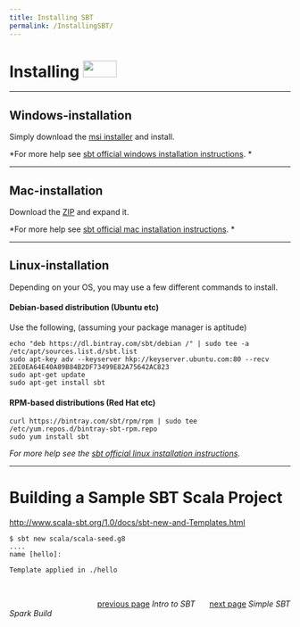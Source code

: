 ```yaml
---
title: Installing SBT
permalink: /InstallingSBT/
---
```


Installing  <a href="http://www.scala-sbt.org/release/docs/files/"><img src ="http://www.scala-sbt.org/assets/sbt-logo.svg" width="60" height="30" border="0" ></a>
==================


-------------


Windows-installation 
------------------

Simply download the [msi installer](https://github.com/sbt/sbt/releases/download/v1.0.2/sbt-1.0.2.msi) and install.

*For more help see [sbt official windows installation instructions](http://www.scala-sbt.org/release/docs/Installing-sbt-on-Windows.html). *

--------------

Mac-installation
-----------------
Download the [ZIP](https://github.com/sbt/sbt/releases/download/v1.0.2/sbt-1.0.2.zip) and expand it. 

*For more help see [sbt official mac installation instructions](http://www.scala-sbt.org/release/docs/Installing-sbt-on-Mac.html). *

---------------

Linux-installation
-----------------
Depending on your OS, you may use a few different commands to install. 

#### Debian-based distribution (Ubuntu etc)
Use the following, (assuming your package manager is aptitude) 
```ubuntu
echo "deb https://dl.bintray.com/sbt/debian /" | sudo tee -a /etc/apt/sources.list.d/sbt.list
sudo apt-key adv --keyserver hkp://keyserver.ubuntu.com:80 --recv 2EE0EA64E40A89B84B2DF73499E82A75642AC823
sudo apt-get update
sudo apt-get install sbt
```
#### RPM-based distributions (Red Hat etc)
```linux
curl https://bintray.com/sbt/rpm/rpm | sudo tee /etc/yum.repos.d/bintray-sbt-rpm.repo
sudo yum install sbt
```

*For more help see the [sbt official linux installation instructions](http://www.scala-sbt.org/0.13/docs/Installing-sbt-on-Linux.html).*


------------




# Building a Sample SBT Scala Project

http://www.scala-sbt.org/1.0/docs/sbt-new-and-Templates.html


```
$ sbt new scala/scala-seed.g8
....
name [hello]:

Template applied in ./hello

```



&ensp;
&ensp;
&ensp;

&emsp; &emsp; &emsp; &emsp; &emsp; &emsp; &emsp; &emsp; &emsp;[previous page][1] *Intro to SBT* &ensp; &ensp; [next page][2] *Simple SBT Spark Build*

 






 [1]: https://github.com/GabeChurch/Building-Spark-Projects-with-SBT/blob/master/docs/Intro%20to%20SBT.md
[2]: https://github.com/GabeChurch/Building-Spark-Projects-with-SBT/blob/master/docs/Simple%20SBT%20Spark%20Build.md

